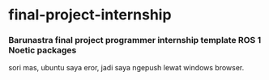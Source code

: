 # final-project-internship

### Barunastra final project programmer internship template ROS 1 Noetic packages

sori mas, ubuntu saya eror, jadi saya ngepush lewat windows browser.
